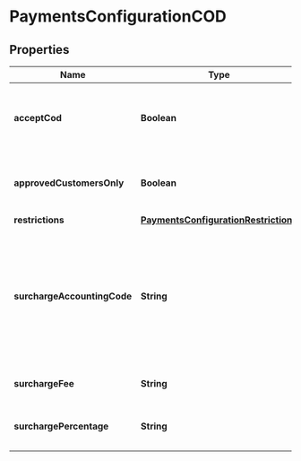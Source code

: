 
# PaymentsConfigurationCOD

## Properties
Name | Type | Description | Notes
------------ | ------------- | ------------- | -------------
**acceptCod** | **Boolean** | Master flag indicating this merchant accepts COD |  [optional]
**approvedCustomersOnly** | **Boolean** | If true, only approved customers may pay with COD |  [optional]
**restrictions** | [**PaymentsConfigurationRestrictions**](PaymentsConfigurationRestrictions.md) |  |  [optional]
**surchargeAccountingCode** | **String** | Optional field, if surcharge is set, this is the accounting code the surcharge is tagged with when sent to Quickbooks |  [optional]
**surchargeFee** | **String** | Additional cost for using COD |  [optional]
**surchargePercentage** | **String** | Additional percentage cost for using COD |  [optional]



